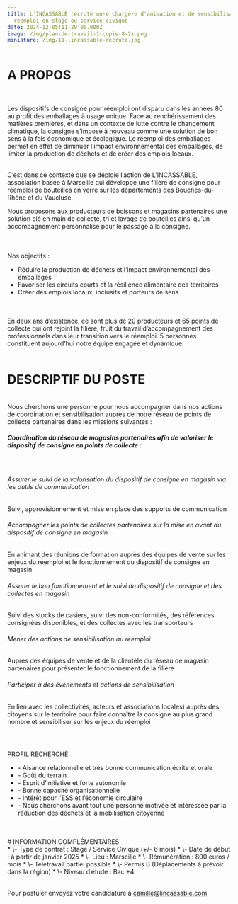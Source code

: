 ```yaml
---
title: L'INCASSABLE recrute un·e chargé·e d'animation et de sensibilisation au
  réemploi en stage ou service civique
date: 2024-12-05T11:29:00.000Z
image: /img/plan-de-travail-1-copie-8-2x.png
miniature: /img/11-lincassable-recrute.jpg
---
```

# A PROPOS
<br>

Les dispositifs de consigne pour réemploi ont disparu dans les années 80 au profit des emballages à usage unique. Face au renchérissement des matières premières, et dans un contexte de lutte contre le changement climatique, la consigne s’impose à nouveau comme une solution de bon sens à la fois économique et écologique. Le réemploi des emballages
permet en effet de diminuer l’impact environnemental des emballages, de limiter la production de déchets et de créer des emplois locaux.

<br>
C’est dans ce contexte que se déploie l’action de L’INCASSABLE, association basée à Marseille qui développe une filière de consigne pour réemploi de bouteilles en verre sur les départements des Bouches-du-Rhône et du Vaucluse.
<br>

Nous proposons aux producteurs de boissons et magasins partenaires une solution clé en main de collecte, tri et lavage de bouteilles ainsi qu’un accompagnement personnalisé pour le passage à la consigne.
<br>
<br>
###### 
Nos objectifs :
<br>
* Réduire la production de déchets et l’impact environnemental des emballages
* Favoriser les circuits courts et la résilience alimentaire des territoires
* Créer des emplois locaux, inclusifs et porteurs de sens
<br>
<br>
En deux ans d’existence, ce sont plus de 20 producteurs et 65 points de collecte qui ont rejoint la filière, fruit du travail d’accompagnement des professionnels dans leur transition vers le réemploi. 5 personnes constituent aujourd’hui notre équipe engagée et dynamique.
<br>
<br>

# DESCRIPTIF DU POSTE

<br>
Nous cherchons une personne pour nous accompagner dans nos actions de coordination et
sensibilisation auprès de notre réseau de points de collecte partenaires dans les missions
suivantes :
<br>

##### Coordination du réseau de magasins partenaires afin de valoriser le dispositif de consigne en points de collecte :


<br>

###### Assurer le suivi de la valorisation du dispositif de consigne en magasin via les outils de communication 

Suivi, approvisionnement et mise en place des supports de communication
<br>
###### Accompagner les points de collectes partenaires sur la mise en avant du dispositif de consigne en magasin 

En animant des réunions de formation auprès des équipes de vente sur les enjeux du réemploi et le fonctionnement du dispositif de consigne en magasin
<br>
###### Assurer le bon fonctionnement et le suivi du dispositif de consigne et des collectes en magasin 

Suivi des stocks de casiers, suivi des non-conformités, des références consignées disponibles, et des collectes avec les transporteurs
<br>
###### Mener des actions de sensibilisation au réemploi 

Auprès des équipes de vente et de la clientèle du réseau de magasin partenaires pour présenter le fonctionnement de la filière
<br>
###### Participer à des évènements et actions de sensibilisation 

En lien avec les collectivités, acteurs et associations locales) auprès des citoyens sur le territoire pour faire connaître la consigne au plus grand nombre et sensibiliser sur les enjeux du réemploi
<br>
<br>
# 
PROFIL RECHERCHÉ
<br>
* \- Aisance relationnelle et très bonne communication écrite et orale
* \- Goût du terrain
* \- Esprit d’initiative et forte autonomie
* \- Bonne capacité organisationnelle
* \- Intérêt pour l’ESS et l’économie circulaire
* \- Nous cherchons avant tout une personne motivée et intéressée par la réduction des
  déchets et la mobilisation citoyenne
<br>
<br>
# 
INFORMATION COMPLÉMENTAIRES
<br>
* \- Type de contrat : Stage / Service Civique (+/- 6 mois)
* \- Date de début : à partir de janvier 2025
* \- Lieu : Marseille
* \- Rémunération : 800 euros / mois
* \- Télétravail partiel possible
* \- Permis B (Déplacements à prévoir dans la région)
* \- Niveau d’étude : Bac +4

<br>
<br>

Pour postuler envoyez votre candidature à camille@lincassable.com

